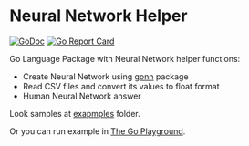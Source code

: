 # Neural Network Helper 
[![GoDoc](https://godoc.org/github.com/kirill-scherba/nnhelper?status.svg)](https://godoc.org/github.com/kirill-scherba/nnhelper/)
[![Go Report Card](https://goreportcard.com/badge/github.com/kirill-scherba/nnhelper)](https://goreportcard.com/report/github.com/kirill-scherba/nnhelper)

Go Language Package with Neural Network helper functions:

- Create Neural Network using [gonn](https://github.com/fxsjy/gonn) package
- Read CSV files and convert its values to float format
- Human Neural Network answer

Look samples at [exapmples](https://github.com/kirill-scherba/nnhelper/tree/main/examples) folder.

Or you can run example in [The Go Playground](https://go.dev/play/p/7Bvn10D_vNd).
